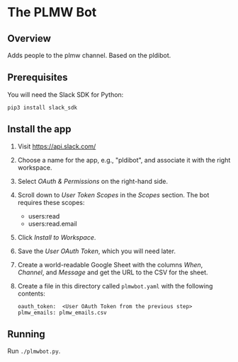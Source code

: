 # The PLMW Bot

## Overview

Adds people to the plmw channel. Based on the pldibot.

## Prerequisites

You will need the Slack SDK for Python:

```
pip3 install slack_sdk
```

## Install the app

1. Visit https://api.slack.com/

2. Choose a name for the app, e.g., "pldibot", and associate it with the
   right workspace.

3. Select *OAuth & Permissions* on the right-hand side.

4. Scroll down to *User Token Scopes* in the *Scopes* section. The bot requires
   these scopes:

   - users:read
   - users:read.email

5. Click *Install to Workspace*.

6. Save the *User OAuth Token*, which you will need later.

7. Create a world-readable Google Sheet with the columns *When*, *Channel*, and
   *Message* and get the URL to the CSV for the sheet.

8. Create a file in this directory called `plmwbot.yaml` with the following
   contents:

   ```
   oauth_token:  <User OAuth Token from the previous step>
   plmw_emails: plmw_emails.csv
   ```


## Running

Run `./plmwbot.py`.